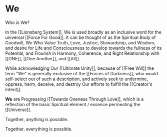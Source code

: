 # We

Who is We? 

In the [[Lionsberg System]], We is used broadly as an inclusive word for the universal [[Force For Good]]. It can be thought of as the Spiritual Body of Goodwill, We Who Value Truth, Love, Justice, Stewardship, and Wisdom, and desire for Life and Consciousness to develop towards the fullness of its Potential, and Flourish in Harmony, Coherence, and Right Relationship with [[ONE]], [[One Another]], and [[All]].  

While acknowledging Our [[Ultimate Unity]], because of [[Free Will]] the term "We" is generally exclusive of the [[Forces of Darkness]], who would self-select out of such a description, and actively seek to undermine, oppress, harm, deceive, and destroy Our efforts to fulfill the [[Creator's Intent]]. 

**We** are Progressing [[Towards Oneness Through Love]], which is a reflection of the basic Spiritual element / essence permeating the [[Universe]]. 

Together, anything is possible. 

Together, everything is possible. 